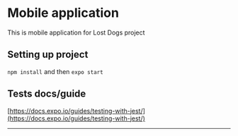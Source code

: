 # Mobile application

This is mobile application for Lost Dogs project

## Setting up project

`npm install` and then `expo start`

## Tests docs/guide
[https://docs.expo.io/guides/testing-with-jest/](https://docs.expo.io/guides/testing-with-jest/)

---
